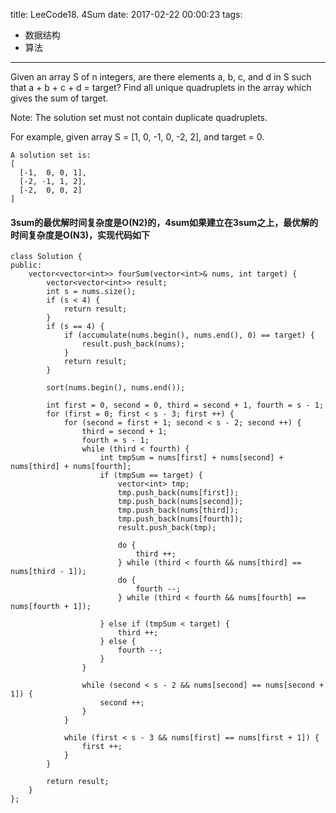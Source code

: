 title: LeeCode18. 4Sum
date: 2017-02-22 00:00:23
tags:
- 数据结构
- 算法
---

Given an array S of n integers, are there elements a, b, c, and d in S such that a + b + c + d = target? Find all unique quadruplets in the array which gives the sum of target.

Note: The solution set must not contain duplicate quadruplets.

For example, given array S = [1, 0, -1, 0, -2, 2], and target = 0.

```
A solution set is:
[
  [-1,  0, 0, 1],
  [-2, -1, 1, 2],
  [-2,  0, 0, 2]
]
```

#### 3sum的最优解时间复杂度是O(N2)的，4sum如果建立在3sum之上，最优解的时间复杂度是O(N3)，实现代码如下

```
class Solution {
public:
    vector<vector<int>> fourSum(vector<int>& nums, int target) {
        vector<vector<int>> result;
        int s = nums.size();
        if (s < 4) {
            return result;
        }
        if (s == 4) {
            if (accumulate(nums.begin(), nums.end(), 0) == target) {
                result.push_back(nums);
            }
            return result;
        }
        
        sort(nums.begin(), nums.end());
        
        int first = 0, second = 0, third = second + 1, fourth = s - 1;
        for (first = 0; first < s - 3; first ++) {
            for (second = first + 1; second < s - 2; second ++) {
                third = second + 1;
                fourth = s - 1;
                while (third < fourth) {
                    int tmpSum = nums[first] + nums[second] + nums[third] + nums[fourth];
                    if (tmpSum == target) {
                        vector<int> tmp;
                        tmp.push_back(nums[first]);
                        tmp.push_back(nums[second]);
                        tmp.push_back(nums[third]);
                        tmp.push_back(nums[fourth]);
                        result.push_back(tmp);
                        
                        do {
                            third ++;
                        } while (third < fourth && nums[third] == nums[third - 1]);
                        do {
                            fourth --;
                        } while (third < fourth && nums[fourth] == nums[fourth + 1]);
                        
                    } else if (tmpSum < target) {
                        third ++;
                    } else {
                        fourth --;
                    }
                }
                
                while (second < s - 2 && nums[second] == nums[second + 1]) {
                    second ++;
                }
            }
            
            while (first < s - 3 && nums[first] == nums[first + 1]) {
                first ++;
            }
        }
        
        return result;
    }
};
```
